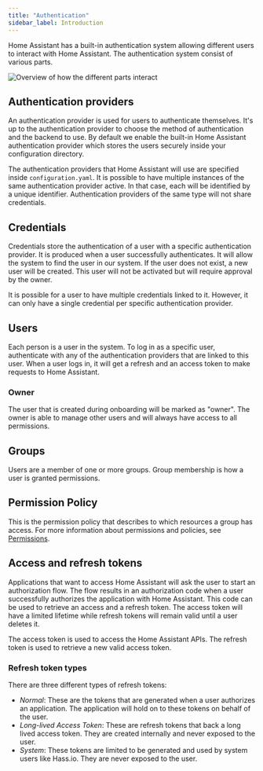 ```yaml
---
title: "Authentication"
sidebar_label: Introduction
---
```


Home Assistant has a built-in authentication system allowing different users to interact with Home Assistant. The authentication system consist of various parts.

![Overview of how the different parts interact](/img/en/auth/architecture.png)

## Authentication providers

An authentication provider is used for users to authenticate themselves. It's up to the authentication provider to choose the method of authentication and the backend to use. By default we enable the built-in Home Assistant authentication provider which stores the users securely inside your configuration directory.

The authentication providers that Home Assistant will use are specified inside `configuration.yaml`. It is possible to have multiple instances of the same authentication provider active. In that case, each will be identified by a unique identifier. Authentication providers of the same type will not share credentials.

## Credentials

Credentials store the authentication of a user with a specific authentication provider. It is produced when a user successfully authenticates. It will allow the system to find the user in our system. If the user does not exist, a new user will be created. This user will not be activated but will require approval by the owner.

It is possible for a user to have multiple credentials linked to it. However, it can only have a single credential per specific authentication provider.

## Users

Each person is a user in the system. To log in as a specific user, authenticate with any of the authentication providers that are linked to this user. When a user logs in, it will get a refresh and an access token to make requests to Home Assistant.

### Owner

The user that is created during onboarding will be marked as "owner". The owner is able to manage other users and will always have access to all permissions.

## Groups

Users are a member of one or more groups. Group membership is how a user is granted permissions.

## Permission Policy

This is the permission policy that describes to which resources a group has access. For more information about permissions and policies, see [Permissions](auth_permissions.md).

## Access and refresh tokens

Applications that want to access Home Assistant will ask the user to start an authorization flow. The flow results in an authorization code when a user successfully authorizes the application with Home Assistant. This code can be used to retrieve an access and a refresh token. The access token will have a limited lifetime while refresh tokens will remain valid until a user deletes it.

The access token is used to access the Home Assistant APIs. The refresh token is used to retrieve a new valid access token.

### Refresh token types

There are three different types of refresh tokens:

- *Normal*: These are the tokens that are generated when a user authorizes an application. The application will hold on to these tokens on behalf of the user.
- *Long-lived Access Token*: These are refresh tokens that back a long lived access token. They are created internally and never exposed to the user.
- *System*: These tokens are limited to be generated and used by system users like Hass.io. They are never exposed to the user.